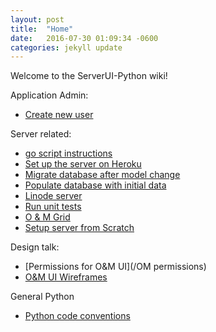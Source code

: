 ```yaml
---
layout: post
title:  "Home"
date:   2016-07-30 01:09:34 -0600
categories: jekyll update
---
```


Welcome to the ServerUI-Python wiki!

Application Admin:

- [Create new user](create-new-user)

Server related:

- [go script instructions](/go-script-instructions)
- [Set up the server on Heroku](/Server-setup-on-Heroku)
- [Migrate database after model change](/migrate-database)
- [Populate database with initial data](/populate-database)
- [Linode server](/Linode-server)
- [Run unit tests](/Run-unit-tests)
- [O & M Grid](/O&M-Grid-API-Device-and-Customer)
- [Setup server from Scratch](/setup-dev-env-from-scratch)

Design talk:

- [Permissions for O&M UI](/OM permissions)
- [O&M UI Wireframes](https://docs.google.com/a/powerhive.com/file/d/0B6kJRWiXAlCDd0tVTFpqNUF6RG8/edit)

General Python

- [Python code conventions](/python-code-conventions)
